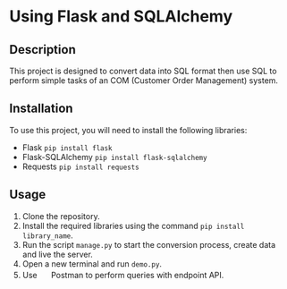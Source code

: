 # Using Flask and SQLAlchemy

## Description
This project is designed to convert data into SQL format then use SQL to perform simple tasks of an COM (Customer Order Management) system.

## Installation
To use this project, you will need to install the following libraries:

- Flask `pip install flask`
- Flask-SQLAlchemy `pip install flask-sqlalchemy`
- Requests `pip install requests`

## Usage
1. Clone the repository.
2. Install the required libraries using the command `pip install library_name`.
3. Run the script `manage.py` to start the conversion process, create data and live the server.
4. Open a new terminal and run `demo.py`.
5. Use <picture><img src = "https://149510500.v2.pressablecdn.com/wp-content/uploads/2021/05/Postman-removebg-preview.png" width = 17px></picture> Postman to perform queries with endpoint API.